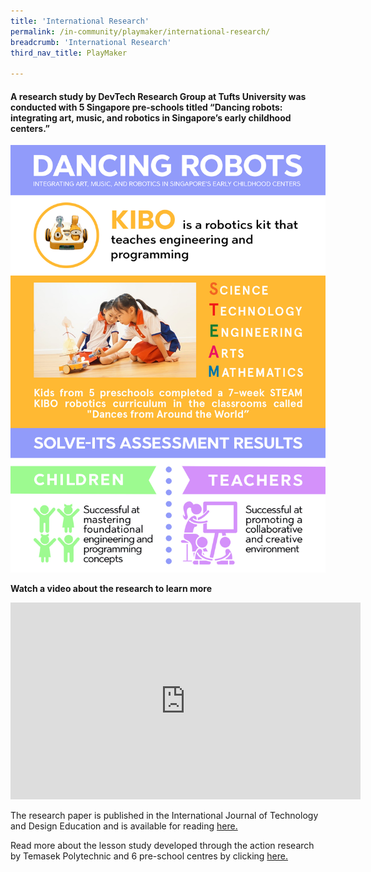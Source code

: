 ```yaml
---
title: 'International Research'
permalink: /in-community/playmaker/international-research/
breadcrumb: 'International Research'
third_nav_title: PlayMaker

---
```


#### A research study by DevTech Research Group at Tufts University was conducted with 5 Singapore pre-schools titled “Dancing robots: integrating art, music, and robotics in Singapore’s early childhood centers.”

![international research infographic](/images/in-schools/playmaker/international-research/Dancing_Robots_Infographic_V5.jpg)

**Watch a video about the research to learn more**
<div class="bp-youtube">
     <iframe width="560" height="315" src="https://www.youtube.com/embed/qTjtGM0ITGc" frameborder="0" allow="accelerometer; autoplay; encrypted-media; gyroscope; picture-in-picture" allowfullscreen></iframe>
</div>

The research paper is published in the International Journal of Technology and Design Education and is available for reading [here.](https://www.semanticscholar.org/paper/Dancing-robots%3A-integrating-art%2C-music%2C-and-in-Sullivan-Bers/90249b0f482d889777aacb3b4712394efe3f3f3e) 

Read more about the lesson study developed through the action research by Temasek Polytechnic and 6 pre-school centres by clicking [here.](/in-schools/playmaker/lesson-study/)

